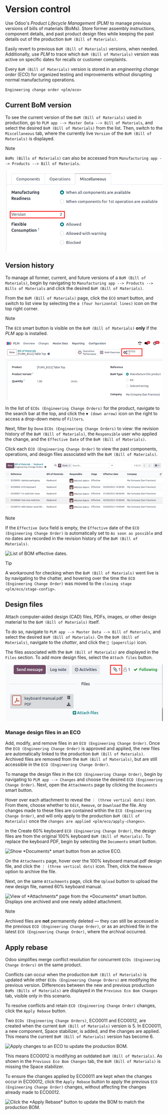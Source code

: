 # Version control

Use Odoo's *Product Lifecycle Management (PLM)* to manage previous
versions of bills of materials (BoMs). Store former assembly
instructions, component details, and past product design files while
keeping the past details out of the production
`BoM (Bill of Materials)`.

Easily revert to previous `BoM (Bill of Materials)` versions, when
needed. Additionally, use *PLM* to trace which `BoM (Bill of Materials)`
version was active on specific dates for recalls or customer complaints.

Every `BoM (Bill of Materials)` version is stored in an *engineering
change order* (ECO) for organized testing and improvements without
disrupting normal manufacturing operations.

<div class="seealso">

`Engineering change order <plm/eco>`

</div>

## Current BoM version

To see the current version of the `BoM (Bill of Materials)` used in
production, go to `PLM app --> Master
Data --> Bill of Materials`, and select the desired
`BoM (Bill of Materials)` from the list. Then, switch to the
`Miscellaneous` tab, where the currently live `Version` of the
`BoM (Bill of Materials)` is displayed.

> [!NOTE]
> `BoMs (Bills of Materials)` can also be accessed from
> `Manufacturing app --> Products --> Bill of
> Materials`.

<img src="version_control/current-version.png" class="align-center"
alt="Show the current version BOM in the Misc tab." />

## Version history

To manage all former, current, and future versions of a
`BoM (Bill of Materials)`, begin by navigating to
`Manufacturing app --> Products --> Bills of Materials` and click the
desired `BoM (Bill of Materials)`.

From the `BoM (Bill of Materials)` page, click the `ECO` smart button,
and switch to list view by selecting the `≣ (four horizontal lines)`
icon on the top right corner.

> [!NOTE]
> The `ECO` smart button is visible on the `BoM (Bill of Materials)`
> **only** if the *PLM* app is installed.

<img src="version_control/eco-smart-button.png" class="align-center"
alt="Show ECO smart button on a BoM." />

In the list of `ECOs (Engineering Change Orders)` for the product,
navigate to the search bar at the top, and click the `▼ (down arrow)`
icon on the right to access a drop-down menu of `Filters`.

Next, filter by `Done` `ECOs (Engineering Change Orders)` to view: the
revision history of the `BoM (Bill of Materials)`, the `Responsible`
user who applied the change, and the `Effective Date` of the
`BoM (Bill of Materials)`.

Click each `ECO (Engineering Change Order)` to view the past components,
operations, and design files associated with the
`BoM (Bill of Materials)`.

<img src="version_control/eco-list.png" class="align-center"
alt="Display ECO revision history for a BoM for a product." />

> [!NOTE]
> If the `Effective Date` field is empty, the `Effective` date of the
> `ECO (Engineering Change Order)` is automatically set to
> `As soon as possible` and no dates are recorded in the revision
> history of the `BoM (Bill of Materials)`.
>
> <img src="version_control/no-effective-date.png" class="align-center"
> alt="List of BOM effective dates." />

> [!TIP]
> A workaround for checking when the `BoM (Bill of Materials)` went live
> is by navigating to the chatter, and hovering over the time the
> `ECO (Engineering Change Order)` was moved to the
> `closing stage <plm/eco/stage-config>`.

## Design files

Attach computer-aided design (CAD) files, PDFs, images, or other design
material to the `BoM (Bill of Materials)` itself.

To do so, navigate to `PLM app --> Master Data --> Bill of Materials`,
and select the desired `BoM (Bill of Materials)`. On the
`BoM (Bill of Materials)`, navigate to the *chatter*, and click the
`📎 (paperclip)` icon.

The files associated with the `BoM (Bill of Materials)` are displayed in
the `Files` section. To add more design files, select the `Attach files`
button.

<img src="version_control/attach-files.png" class="align-center"
alt="Show paperclip icon in the chatter to attach files to a BoM." />

### Manage design files in an ECO

Add, modify, and remove files in an `ECO (Engineering Change Order)`.
Once the `ECO (Engineering Change Order)` is approved and applied, the
new files are automatically linked to the production
`BoM (Bill of Materials)`. Archived files are removed from the
`BoM (Bill of Materials)`, but are still accessible in the
`ECO (Engineering Change Order)`.

To manage the design files in the `ECO (Engineering Change Order)`,
begin by navigating to `PLM app --> Changes` and choose the desired
`ECO (Engineering Change Order)`. Next, open the `Attachments` page by
clicking the `Documents` smart button.

Hover over each attachment to reveal the `︙ (three vertical dots)`
icon. From there, choose whether to `Edit`, `Remove`, or `Download` the
file. Any changes made to these files are contained within the
`ECO (Engineering Change Order)`, and will only apply to the production
`BoM (Bill of Materials)` once the
`changes are applied <plm/eco/apply-changes>`.

<div class="example">

In the <span class="title-ref">Create 60% keyboard</span>
`ECO (Engineering Change Order)`, the design files are from the original
<span class="title-ref">100% keyboard</span> `BoM (Bill of Materials)`.
To replace the keyboard PDF, begin by selecting the `Documents` smart
button.

<img src="version_control/documents-smart-button.png"
class="align-center"
alt="Show *Documents* smart button from an active ECO." />

On the `Attachments` page, hover over the <span class="title-ref">100%
keyboard manual.pdf</span> design file, and click the
`︙ (three vertical dots)` icon. Then, click the `Remove` option to
archive the file.

Next, on the same `Attachments` page, click the `Upload` button to
upload the new design file, named <span class="title-ref">60% keyboard
manual</span>.

<img src="version_control/attachments.png" class="align-center"
alt="View of *Attachments* page from the *Documents* smart button. Displays one archived and
one newly added attachment." />

</div>

> [!NOTE]
> Archived files are **not** permanently deleted — they can still be
> accessed in the previous `ECO (Engineering Change Order)`, or as an
> archived file in the latest `ECO (Engineering Change Order)`, where
> the archival occurred.

## Apply rebase

Odoo simplifies merge conflict resolution for concurrent
`ECOs (Engineering Change Orders)` on the same product.

Conflicts can occur when the production `BoM (Bill of Materials)` is
updated while other `ECOs (Engineering Change Orders)` are modifying the
previous version. Differences between the new and previous production
`BoMs (Bills of Materials)` are displayed in the
`Previous Eco Bom Changes` tab, visible only in this scenario.

To resolve conflicts and retain `ECO (Engineering Change Order)`
changes, click the `Apply Rebase` button.

<div class="example">

Two `ECOs (Engineering Change Orders)`,
<span class="title-ref">ECO0011</span> and
<span class="title-ref">ECO0012</span>, are created when the current
`BoM (Bill of Materials)` version is <span class="title-ref">5</span>.
In <span class="title-ref">ECO0011</span>, a new component,
<span class="title-ref">Space stabilizer</span>, is added, and the
changes are applied. This means the current `BoM (Bill of Materials)`
version has become <span class="title-ref">6</span>.

<img src="version_control/branch-change.png" class="align-center"
alt="Apply changes to an ECO to update the production BOM." />

This means <span class="title-ref">ECO0012</span> is modifying an
outdated `BoM (Bill of Materials)`. As shown in the `Previous Eco Bom
Changes` tab, the `BoM (Bill of Materials)` is missing the
<span class="title-ref">Space stabilizer</span>.

To ensure the changes applied by <span class="title-ref">ECO0011</span>
are kept when the changes occur in
<span class="title-ref">ECO0012</span>, click the `Apply Rebase` button
to apply the previous `ECO (Engineering Change Order)` changes, without
affecting the changes already made to
<span class="title-ref">ECO0012</span>.

<img src="version_control/merge-change.png" class="align-center"
alt="Click the *Apply Rebase* button to update the BOM to match the production BOM." />

</div>
